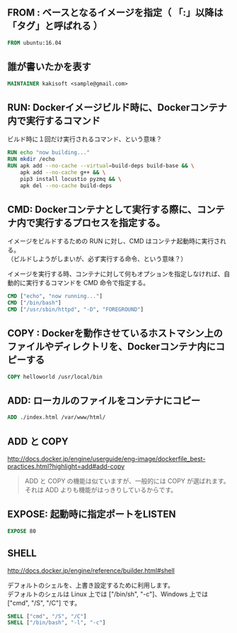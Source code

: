 ## FROM : ベースとなるイメージを指定（ 「:」以降は「タグ」と呼ばれる ）
```dockerfile
FROM ubuntu:16.04
```


## 誰が書いたかを表す
```dockerfile
MAINTAINER kakisoft <sample@gmail.com>
```


## RUN: Dockerイメージビルド時に、Dockerコンテナ内で実行するコマンド
ビルド時に１回だけ実行されるコマンド、という意味？
```dockerfile
RUN echo "now building..."
RUN mkdir /echo
RUN apk add --no-cache --virtual=build-deps build-base && \
    apk add --no-cache g++ && \
    pip3 install locustio pyzmq && \
    apk del --no-cache build-deps
```


## CMD: Dockerコンテナとして実行する際に、コンテナ内で実行するプロセスを指定する。
イメージをビルドするための RUN に対し、CMD はコンテナ起動時に実行される。  
（ビルドしようがしまいが、必ず実行する命令、という意味？）  

イメージを実行する時、コンテナに対して何もオプションを指定しなければ、自動的に実行するコマンドを CMD 命令で指定する。
```dockerfile
CMD ["echo", "now running..."]
CMD ["/bin/bash"]
CMD ["/usr/sbin/httpd", "-D", "FOREGROUND"]
```


## COPY : Dockerを動作させているホストマシン上のファイルやディレクトリを、Dockerコンテナ内にコピーする
```dockerfile
COPY helloworld /usr/local/bin
```


## ADD: ローカルのファイルをコンテナにコピー
```dockerfile
ADD ./index.html /var/www/html/
```

## ADD と COPY
http://docs.docker.jp/engine/userguide/eng-image/dockerfile_best-practices.html?highlight=add#add-copy  
>ADD と COPY の機能は似ていますが、一般的には COPY が選ばれます。  
>それは ADD よりも機能がはっきりしているからです。  


## EXPOSE: 起動時に指定ポートをLISTEN 
```dockerfile
EXPOSE 80
```


## SHELL
http://docs.docker.jp/engine/reference/builder.html#shell  

デフォルトのシェルを、上書き設定するために利用します。   
デフォルトのシェルは Linux 上では ["/bin/sh", "-c"]、Windows 上では ["cmd", "/S", "/C"] です。  

```dockerfile
SHELL ["cmd", "/S", "/C"]
SHELL ["/bin/bash", "-l", "-c"]
```

